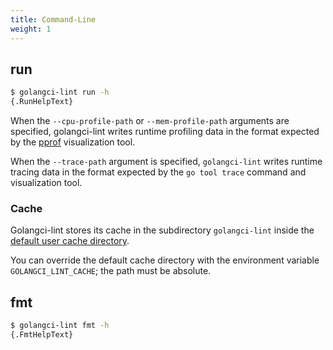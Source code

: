 ```yaml
---
title: Command-Line
weight: 1
---
```


## run

```sh
$ golangci-lint run -h
{.RunHelpText}
```

When the `--cpu-profile-path` or `--mem-profile-path` arguments are specified,
golangci-lint writes runtime profiling data in the format expected by the [pprof](https://github.com/google/pprof) visualization tool.

When the `--trace-path` argument is specified, `golangci-lint` writes runtime tracing data in the format expected by
the `go tool trace` command and visualization tool.

### Cache

Golangci-lint stores its cache in the subdirectory `golangci-lint` inside the [default user cache directory](https://pkg.go.dev/os#UserCacheDir).

You can override the default cache directory with the environment variable `GOLANGCI_LINT_CACHE`; the path must be absolute.

## fmt

```sh
$ golangci-lint fmt -h
{.FmtHelpText}
```
